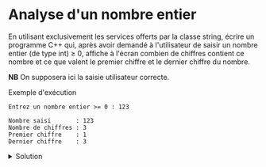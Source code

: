 # Analyse d'un nombre entier
En utilisant exclusivement les services offerts par la classe string, écrire un programme C++ qui, après avoir demandé à l'utilisateur de saisir un nombre entier (de type int) ≥ 0, affiche à l'écran combien de chiffres contient ce nombre et ce que valent le premier chiffre et le dernier chiffre du nombre.

**NB** On supposera ici la saisie utilisateur correcte. 

Exemple d'exécution
~~~
Entrez un nombre entier >= 0 : 123

Nombre saisi       : 123
Nombre de chiffres : 3
Premier chiffre    : 1
Dernier chiffre    : 3

~~~

<details>
<summary>Solution</summary>

~~~cpp
#include <cstdlib>
#include <iostream>
#include <string>
using namespace std;

int main() {

    int n;
    cout << "Entrez un nombre entier >= 0 : ";
    cin >> n;

    string s = to_string(n);

    cout << endl
         << "Nombre saisi       : " << n << endl
         << "Nombre de chiffres : " << s.length() << endl
         << "Premier chiffre    : " << s.at(0) << endl
         << "Dernier chiffre    : " << s.at(s.length() - 1) << endl;

    return EXIT_SUCCESS;
}
~~~



</details>